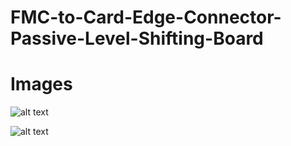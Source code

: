 # FMC-to-Card-Edge-Connector-Passive-Level-Shifting-Board


# Images

![alt text](https://github.com/richardmcmanusjr/FMC-to-Card-Edge-Level-Shifter/blob/main/BlockDiagram.png?raw=true|width=300)

![alt text](https://github.com/richardmcmanusjr/FMC-to-Card-Edge-Level-Shifter/blob/main/F2CE_Social_Preview.png?raw=true)
